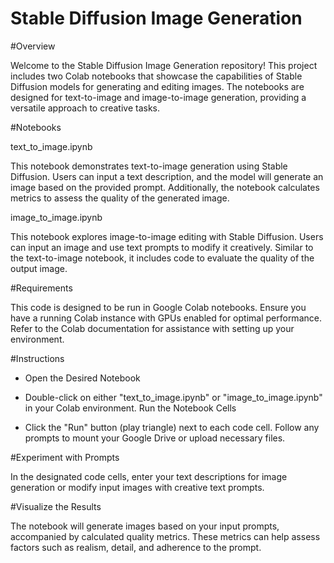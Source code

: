 # Stable Diffusion Image Generation

#Overview

Welcome to the Stable Diffusion Image Generation repository! This project includes two Colab notebooks that showcase the capabilities of Stable Diffusion models for generating and editing images. The notebooks are designed for text-to-image and image-to-image generation, providing a versatile approach to creative tasks.

#Notebooks

text_to_image.ipynb

This notebook demonstrates text-to-image generation using Stable Diffusion. Users can input a text description, and the model will generate an image based on the provided prompt. Additionally, the notebook calculates metrics to assess the quality of the generated image.

image_to_image.ipynb

This notebook explores image-to-image editing with Stable Diffusion. Users can input an image and use text prompts to modify it creatively. Similar to the text-to-image notebook, it includes code to evaluate the quality of the output image.

#Requirements

This code is designed to be run in Google Colab notebooks.
Ensure you have a running Colab instance with GPUs enabled for optimal performance.
Refer to the Colab documentation for assistance with setting up your environment.

#Instructions

- Open the Desired Notebook

- Double-click on either "text_to_image.ipynb" or "image_to_image.ipynb" in your Colab environment.
 Run the Notebook Cells

- Click the "Run" button (play triangle) next to each code cell. Follow any prompts to mount your Google Drive or  upload necessary files.

#Experiment with Prompts

In the designated code cells, enter your text descriptions for image generation or modify input images with creative text prompts.

#Visualize the Results

The notebook will generate images based on your input prompts, accompanied by calculated quality metrics. These metrics can help assess factors such as realism, detail, and adherence to the prompt.
